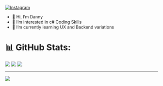 [![Instagram](https://img.shields.io/badge/Instagram-%23E4405F.svg?logo=Instagram&logoColor=white)](https://instagram.com/ydh_embedded) 

- 👋 Hi, I’m Danny
- 👀 I’m interested in c# Coding Skills 
- 🌱 I’m currently learning UX and Backend variations


# 📊 GitHub Stats:
![](https://github-readme-stats.vercel.app/api/top-langs/?username=ydh-embedded&theme=dark&hide_border=false&include_all_commits=true&count_private=false&layout=compact)
![](https://github-readme-stats.vercel.app/api?username=ydh-embedded&theme=dark&hide_border=false&include_all_commits=true&count_private=false)
![](https://github-readme-streak-stats.herokuapp.com/?user=ydh-embedded&theme=dark&hide_border=false)<br/>

---
[![](https://visitcount.itsvg.in/api?id=ydh-embedded&icon=0&color=0)](https://visitcount.itsvg.in)

<!-- Proudly created with GPRM ( https://gprm.itsvg.in ) -->


